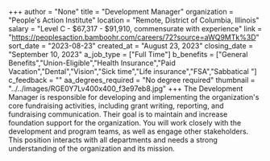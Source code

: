 +++
author = "None"
title = "Development Manager"
organization = "People's Action Institute"
location = "Remote, District of Columbia, Illinois"
salary = "Level C - $67,317 - $91,910, commensurate with experience"
link = "https://peoplesaction.bamboohr.com/careers/72?source=aWQ9MTk%3D"
sort_date = "2023-08-23"
created_at = "August 23, 2023"
closing_date = "September 10, 2023"
a_job_type = ["Full Time"]
b_benefits = ["General Benefits","Union-Eligible","Health Insurance","Paid Vacation","Dental","Vision","Sick time","Life insurance","FSA","Sabbatical "]
c_feedback = ""
aa_degrees_required = "No degree required"
thumbnail = "../../images/RGE0Y7Lv400x400_f3e97eb8.jpg"
+++
The Development Manager is responsible for developing and implementing the organization's core fundraising activities, including grant writing, reporting, and fundraising communication. Their goal is to maintain and increase foundation support for the organization. You will work closely with the development and program teams, as well as engage other stakeholders. This position interacts with all departments and needs a strong understanding of the organization and its mission.